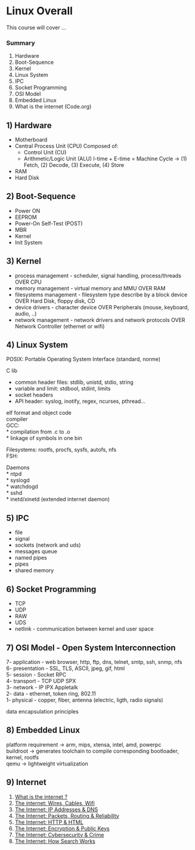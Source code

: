 # Linux Overall

This course will cover ...

### Summary
1. Hardware
2. Boot-Sequence
3. Kernel
4. Linux System
5. IPC
6. Socket Programming
7. OSI Model
8. Embedded Linux
9. What is the internet (Code.org)

## 1) Hardware
- Motherboard
- Central Process Unit (CPU)
Composed of:
  - Control Unit (CU)
  - Arithmetic/Logic Unit (ALU)
I-time + E-time = Machine Cycle -> (1) Fetch, (2) Decode, (3) Execute, (4) Store
- RAM
- Hard Disk

## 2) Boot-Sequence
- Power ON
- EEPROM
- Power-On Self-Test (POST)
- MBR
- Kernel
- Init System

## 3) Kernel
- process management - scheduler, signal handling, process/threads      OVER CPU                                        
- memory management - virtual memory and MMU                            OVER RAM                                        
- filesystems management - filesystem type describe by a block device   OVER Hard Disk, floppy disk, CD                 
- device drivers - character device                                     OVER Peripherals (mouse, keyboard, audio, ..)   
- network management - network drivers and network protocols            OVER Network Controller (ethernet or wifi)

## 4) Linux System

POSIX: Portable Operating System Interface (standard, norme)                                                               
                                                                                                                           
C lib
- common header files: stdlib, unistd, stdio, string                                                               
- variable and limit: stdbool, stdint, limits                                                                      
- socket headers                                                                                                   
- API header: syslog, inotify, regex, ncurses, pthread...                                                          
                                                                                                                           
elf format and object code                                                                                                 
compiler                                                                                                                   
GCC:                                                                                                                       
    * compilation from .c to .o                                                                                            
    * linkage of symbols in one bin                                                                                        
                                                                                                                           
Filesystems: rootfs, procfs, sysfs, autofs, nfs                                                                            
FSH:                                                                                                                       
                                                                                                                           
Daemons                                                                                                                    
    * ntpd                                                                                                                 
    * syslogd                                                                                                              
    * watchdogd                                                                                                            
    * sshd                                                                                                                                                                    
    * inetd/xinetd (extended internet daemon)

## 5) IPC
- file                                                                                                              
- signal                                                                                                                                                                  
- sockets (network and uds)                                                                                         
- messages queue                                                                                                    
- named pipes                                                                                                       
- pipes                                                                                                             
- shared memory

## 6) Socket Programming
- TCP                                                                                                               
- UDP                                                                                                               
- RAW                                                                                                               
- UDS                                                                                                               
- netlink - communication between kernel and user space

## 7) OSI Model - Open System Interconnection

7- application - web browser, http, ftp, dns, telnet, smtp, ssh, snmp, nfs                                              
6- presentation - SSL, TLS, ASCII, jpeg, gif, html                                                                      
5- session - Socket RPC                                                                                                 
4- transport - TCP UDP SPX                                                                                              
3- network - IP IPX Appletalk                                                                                           
2- data - ethernet, token ring, 802.11                                                                                  
1- physical - copper, fiber, antenna (electric, ligth, radio signals)

data encapsulation principles

## 8) Embedded Linux

platform requirement -> arm, mips, xtensa, intel, amd, powerpc                                                          
buildroot -> generates toolchain to compile corresponding bootloader, kernel, rootfs                                    
qemu -> lightweight virtualization

## 9) Internet

1. [What is the internet ?](https://www.youtube.com/watch?v=Dxcc6ycZ73M)
2. [The internet: Wires, Cables, Wifi](https://www.youtube.com/watch?v=ZhEf7e4kopM)
3. [The Internet: IP Addresses & DNS](https://www.youtube.com/watch?v=5o8CwafCxnU)
4. [The Internet: Packets, Routing & Reliability](https://www.youtube.com/watch?v=AYdF7b3nMto)
5. [The Internet: HTTP & HTML](https://www.youtube.com/watch?v=kBXQZMmiA4s)
6. [The Internet: Encryption & Public Keys](https://www.youtube.com/watch?v=ZghMPWGXexs)
7. [The Internet: Cybersecurity & Crime](https://www.youtube.com/watch?v=AuYNXgO_f3Y)
8. [The Internet: How Search Works](https://www.youtube.com/watch?v=LVV_93mBfSU)
